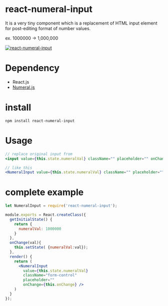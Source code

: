 # react-numeral-input

It is a very tiny component which is a replacement of HTML input element for post-editing format of number values.

ex. 1000000 -> 1,000,000

[![react-numeral-input](http://i.imgur.com/7eUVb7z.gif)](http://i.imgur.com/7eUVb7z.gif)
# Dependency

* React.js
* [Numeral.js](http://numeraljs.com/)

# install

```shell
npm install react-numeral-input
```

# Usage

```jsx
// replace original input from
<input value={this.state.numeralVal} className="" placeholder="" onChange={this.onChange} />

// like this
<NumeralInput value={this.state.numeralVal} className="" placeholder="" onChange={this.onChange} />
```

# complete example

```jsx
let NumeralInput = require('react-numeral-input');

module.exports = React.createClass({
  getInitialState() {
    return {
      numeralVal: 1000000
    }
  },
  onChange(val){
    this.setState( {numeralVal:val});
  },
  render() {
    return (
      <NumeralInput
        value={this.state.numeralVal}
        className="form-control"
        placeholder=""
        onChange={this.onChange} />
    )
  }
});
```

